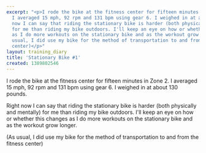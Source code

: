 ```yaml
---
excerpt: "<p>I rode the bike at the fitness center for fifteen minutes in Zone 2.
  I averaged 15 mph, 92 rpm and 131 bpm using gear 6. I weighed in at about 130 pounds.</p><p>Right
  now I can say that riding the stationary bike is harder (both physically and mentally)
  for me than riding my bike outdoors. I'll keep an eye on how or whether this changes
  as I do more workouts on the stationary bike and as the workout grow longer.</p><p>(As
  usual, I did use my bike for the method of transportation to and from the fitness
  center)</p>"
layout: training_diary
title: 'Stationary Bike #1'
created: 1389802546
---
```

<p>I rode the bike at the fitness center for fifteen minutes in Zone 2. I averaged 15 mph, 92 rpm and 131 bpm using gear 6. I weighed in at about 130 pounds.</p><p>Right now I can say that riding the stationary bike is harder (both physically and mentally) for me than riding my bike outdoors. I'll keep an eye on how or whether this changes as I do more workouts on the stationary bike and as the workout grow longer.</p><p>(As usual, I did use my bike for the method of transportation to and from the fitness center)</p>
